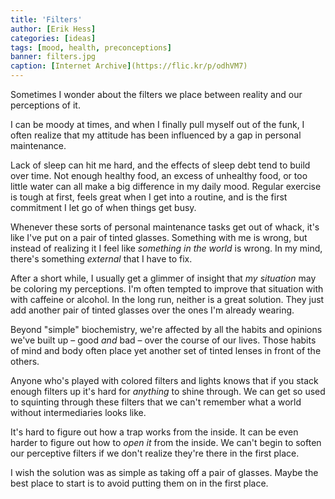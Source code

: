 ```yaml
---
title: 'Filters'
author: [Erik Hess]
categories: [ideas]
tags: [mood, health, preconceptions]
banner: filters.jpg
caption: [Internet Archive](https://flic.kr/p/odhVM7)
---
```


Sometimes I wonder about the filters we place between reality and our perceptions of it.

I can be moody at times, and when I finally pull myself out of the funk, I often realize that my attitude has been influenced by a gap in personal maintenance. 

Lack of sleep can hit me hard, and the effects of sleep debt tend to build over time. Not enough healthy food, an excess of unhealthy food, or too little water can all make a big difference in my daily mood. Regular exercise is tough at first, feels great when I get into a routine, and is the first commitment I let go of when things get busy.

Whenever these sorts of personal maintenance tasks get out of whack, it's like I've put on a pair of tinted glasses. Something with me is wrong, but instead of realizing it I feel like *something in the world* is wrong. In my mind, there's something *external* that I have to fix.

After a short while, I usually get a glimmer of insight that *my situation* may be coloring my perceptions. I'm often tempted to improve that situation with with caffeine or alcohol. In the long run, neither is a great solution. They just add another pair of tinted glasses over the ones I'm already wearing.

Beyond "simple" biochemistry, we're affected by all the habits and opinions we've built up &ndash; good *and* bad &ndash; over the course of our lives. Those habits of mind and body often place yet another set of tinted lenses in front of the others.

Anyone who's played with colored filters and lights knows that if you stack enough filters up it's hard for *anything* to shine through. We can get so used to squinting through these filters that we can't remember what a world without intermediaries looks like.

It's hard to figure out how a trap works from the inside. It can be even harder to figure out how to *open it* from the inside. We can't begin to soften our perceptive filters if we don't realize they're there in the first place. 

I wish the solution was as simple as taking off a pair of glasses. Maybe the best place to start is to avoid putting them on in the first place.
